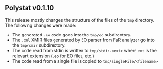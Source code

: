 ## Polystat v0.1.10

This release mostly changes the structure of the files of the `tmp` directory.
The following changes were made:
* The generated `.eo` code goes into the `tmp/eo` subdirectory.
* The `.xml` XMIR files generated by EO parser from FaR analyzer go into the `tmp/xmir` subdirectory.
* The code read from stdin is written to `tmp/stdin.<ext>` where `ext` is the relevant extension (`.eo` for EO files, etc.)
* The code read from a single file is copied to `tmp/singleFile/<filename>`
